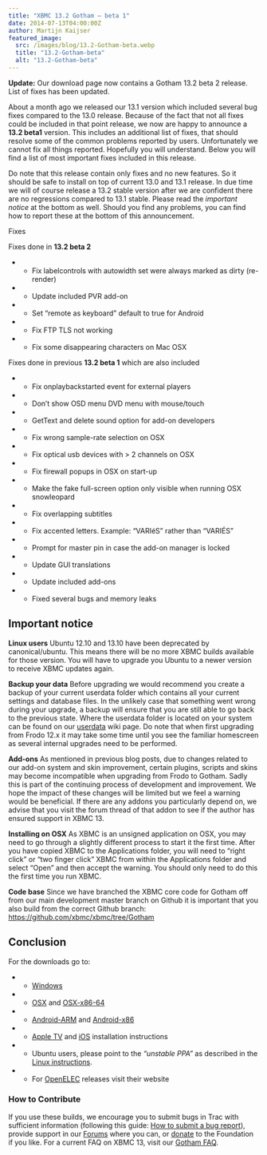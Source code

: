 ```yaml
---
title: "XBMC 13.2 Gotham – beta 1"
date: 2014-07-13T04:00:00Z
author: Martijn Kaijser
featured_image:
  src: /images/blog/13.2-Gotham-beta.webp
  title: "13.2-Gotham-beta"
  alt: "13.2-Gotham-beta"
---
```


**Update:** Our download page now contains a Gotham 13.2 beta 2 release. List of fixes has been updated.

About a month ago we released our 13.1 version which included several bug fixes compared to the 13.0 release. Because of the fact that not all fixes could be included in that point release, we now are happy to announce a **13.2 beta1** version. This includes an additional list of fixes, that should resolve some of the common problems reported by users. Unfortunately we cannot fix all things reported. Hopefully you will understand. Below you will find a list of most important fixes included in this release.

Do note that this release contain only fixes and no new features. So it should be safe to install on top of current 13.0 and 13.1 release. In due time we will of course release a 13.2 stable version after we are confident there are no regressions compared to 13.1 stable. Please read the _important notice_ at the bottom as well. Should you find any problems, you can find how to report these at the bottom of this announcement.

Fixes

Fixes done in **13.2 beta 2**

- - Fix labelcontrols with autowidth set were always marked as dirty (re-render)
- - Update included PVR add-on
- - Set “remote as keyboard” default to true for Android
- - Fix FTP TLS not working
- - Fix some disappearing characters on Mac OSX

Fixes done in previous **13.2 beta 1** which are also included

- - Fix onplaybackstarted event for external players
- - Don’t show OSD menu DVD menu with mouse/touch
- - GetText and delete sound option for add-on developers
- - Fix wrong sample-rate selection on OSX
- - Fix optical usb devices with \> 2 channels on OSX
- - Fix firewall popups in OSX on start-up
- - Make the fake full-screen option only visible when running OSX snowleopard
- - Fix overlapping subtitles
- - Fix accented letters. Example: “VARIéS” rather than “VARIÉS”
- - Prompt for master pin in case the add-on manager is locked
- - Update GUI translations
- - Update included add-ons
- - Fixed several bugs and memory leaks

## Important notice

**Linux users** Ubuntu 12.10 and 13.10 have been deprecated by canonical/ubuntu. This means there will be no more XBMC builds available for those version. You will have to upgrade you Ubuntu to a newer version to receive XBMC updates again.

**Backup your data** Before upgrading we would recommend you create a backup of your current userdata folder which contains all your current settings and database files. In the unlikely case that something went wrong during your upgrade, a backup will ensure that you are still able to go back to the previous state. Where the userdata folder is located on your system can be found on our [userdata](https://kodi.wiki/view/Userdata) wiki page. Do note that when first upgrading from Frodo 12.x it may take some time until you see the familiar homescreen as several internal upgrades need to be performed.

**Add-ons** As mentioned in previous blog posts, due to changes related to our add-on system and skin improvement, certain plugins, scripts and skins may become incompatible when upgrading from Frodo to Gotham. Sadly this is part of the continuing process of development and improvement. We hope the impact of these changes will be limited but we feel a warning would be beneficial. If there are any addons you particularly depend on, we advise that you visit the forum thread of that addon to see if the author has ensured support in XBMC 13.

**Installing on OSX** As XBMC is an unsigned application on OSX, you may need to go through a slightly different process to start it the first time. After you have copied XBMC to the Applications folder, you will need to “right click” or “two finger click” XBMC from within the Applications folder and select “Open” and then accept the warning. You should only need to do this the first time you run XBMC.

**Code base** Since we have branched the XBMC core code for Gotham off from our main development master branch on Github it is important that you also build from the correct Github branch: <https://github.com/xbmc/xbmc/tree/Gotham>

## Conclusion

For the downloads go to:

- - [Windows](https://kodi.wiki/download/ "XBMC for Windows")
- - [OSX](https://kodi.wiki/download/ "XBMC for OSX") and [OSX-x86-64](https://kodi.wiki/download/ "XBMC for 64bit OSX")
- - [Android-ARM](https://kodi.wiki/download/ "XBMC for Android") and [Android-x86](https://kodi.wiki/download/ "XBMC for Android")
- - [Apple TV](https://kodi.wiki/view/HOW-TO:Install_XBMC_on_Apple_TV_2 "Apple TV instuctions") and [iOS](https://kodi.wiki/view/HOW-TO:Install_XBMC_on_iPad/iPhone/iPod_touch "iOS installation instructions") installation instructions
- - Ubuntu users, please point to the _“unstable PPA”_ as described in the [Linux instructions](https://kodi.wiki/view/HOW-TO:Install_XBMC_for_Linux "XBMC for Linux Install Instructions").
- - For [OpenELEC](https://openelec.tv/news/22-releases/122-beta-openelec-4-0-beta-7-released) releases visit their website

### How to Contribute

If you use these builds, we encourage you to submit bugs in Trac with sufficient information (following this guide: [How to submit a bug report](https://kodi.wiki/view/HOW-TO:Submit_a_bug_report)), provide support in our [Forums](https://forum.kodi.tv/ "XBMC Forums") where you can, or [donate](https://kodi.wiki/contribute/donate/ "XBMC Foundation Donations") to the Foundation if you like. For a current FAQ on XBMC 13, visit our [Gotham FAQ](<https://kodi.wiki/view/XBMC_v13_(Gotham)_FAQ> "XBMC 13 FAQ").
